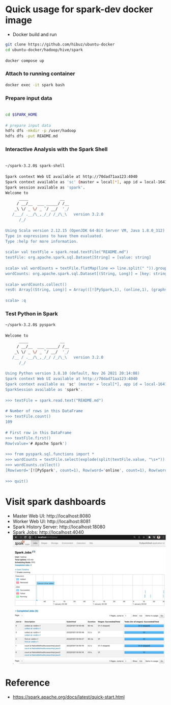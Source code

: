 # Quick usage for spark-dev docker image
- Docker build and run
``` bash
git clone https://github.com/hibuz/ubuntu-docker
cd ubuntu-docker/hadoop/hive/spark

docker compose up
```

### Attach to running container
``` bash
docker exec -it spark bash
```

### Prepare input data
``` bash

cd $SPARK_HOME

# prepare input data
hdfs dfs -mkdir -p /user/hadoop
hdfs dfs -put README.md
```

### Interactive Analysis with the Spark Shell
``` bash

~/spark-3.2.0$ spark-shell

Spark context Web UI available at http://70dad71aa123:4040
Spark context available as 'sc' (master = local[*], app id = local-1641005569693).
Spark session available as 'spark'.
Welcome to
      ____              __
     / __/__  ___ _____/ /__
    _\ \/ _ \/ _ `/ __/  '_/
   /___/ .__/\_,_/_/ /_/\_\   version 3.2.0
      /_/
         
Using Scala version 2.12.15 (OpenJDK 64-Bit Server VM, Java 1.8.0_312)
Type in expressions to have them evaluated.
Type :help for more information.

scala> val textFile = spark.read.textFile("README.md")
textFile: org.apache.spark.sql.Dataset[String] = [value: string]

scala> val wordCounts = textFile.flatMap(line => line.split(" ")).groupByKey(identity).count()
wordCounts: org.apache.spark.sql.Dataset[(String, Long)] = [key: string, count(1): bigint]

scala> wordCounts.collect()
res0: Array[(String, Long)] = Array(([![PySpark,1), (online,1), (graphs,1)...

scala> :q
```

### Test Python in Spark
``` bash
~/spark-3.2.0$ pyspark

Welcome to
      ____              __
     / __/__  ___ _____/ /__
    _\ \/ _ \/ _ `/ __/  '_/
   /__ / .__/\_,_/_/ /_/\_\   version 3.2.0
      /_/

Using Python version 3.8.10 (default, Nov 26 2021 20:14:08)
Spark context Web UI available at http://70dad71aa123:4040
Spark context available as 'sc' (master = local[*], app id = local-1641005623702).
SparkSession available as 'spark'.

>>> textFile = spark.read.text("README.md")

# Number of rows in this DataFrame
>>> textFile.count()
109

# First row in this DataFrame
>>> textFile.first()
Row(value='# Apache Spark')

>>> from pyspark.sql.functions import *
>>> wordCounts = textFile.select(explode(split(textFile.value, "\s+")).alias("word")).groupBy("word").count()
>>> wordCounts.collect()
[Row(word='[![PySpark', count=1), Row(word='online', count=1), Row(word='graphs', count=1)...

>>> quit()
```

# Visit spark dashboards

- Master Web UI: http://localhost:8080
- Worker Web UI: http://localhost:8081
- Spark History Server: http://localhost:18080
- Spark Jobs: http://localhost:4040
![Spark Jobs](.assets/spark_jobs.jpg)

# Reference
- https://spark.apache.org/docs/latest/quick-start.html
